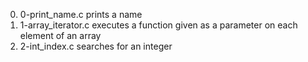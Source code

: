 0. 0-print_name.c prints a name
1. 1-array_iterator.c executes a function given as a parameter on each element of an array
2. 2-int_index.c searches for an integer
